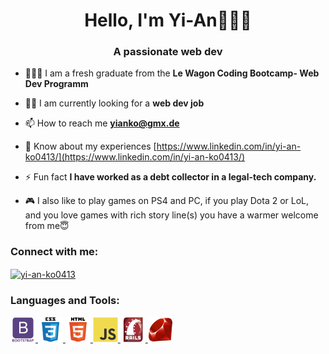 <h1 align="center">Hello, I'm Yi-An💁🏻‍♀️</h1>
<h3 align="center">A passionate web dev</h3>

- 👩🏻‍🎓 I am a fresh graduate from the **Le Wagon Coding Bootcamp- Web Dev Programm**

- 👨‍💻 I am currently looking for a **web dev job**

- 📫 How to reach me **yianko@gmx.de**

- 📄 Know about my experiences [https://www.linkedin.com/in/yi-an-ko0413/](https://www.linkedin.com/in/yi-an-ko0413/)

- ⚡ Fun fact **I have worked as a debt collector in a legal-tech company.**

- 🎮 I also like to play games on PS4 and PC, if you play Dota 2 or LoL, and you love games with rich story line(s) you have a warmer welcome from me😇

<h3 align="left">Connect with me:</h3>
<p align="left">
<a href="https://linkedin.com/in/yi-an-ko0413" target="blank"><img align="center" src="https://raw.githubusercontent.com/rahuldkjain/github-profile-readme-generator/master/src/images/icons/Social/linked-in-alt.svg" alt="yi-an-ko0413" height="30" width="40" /></a>
</p>

<h3 align="left">Languages and Tools:</h3>
<p align="left"> <a href="https://getbootstrap.com" target="_blank" rel="noreferrer"> <img src="https://raw.githubusercontent.com/devicons/devicon/master/icons/bootstrap/bootstrap-plain-wordmark.svg" alt="bootstrap" width="40" height="40"/> </a> <a href="https://www.w3schools.com/css/" target="_blank" rel="noreferrer"> <img src="https://raw.githubusercontent.com/devicons/devicon/master/icons/css3/css3-original-wordmark.svg" alt="css3" width="40" height="40"/> </a> <a href="https://www.w3.org/html/" target="_blank" rel="noreferrer"> <img src="https://raw.githubusercontent.com/devicons/devicon/master/icons/html5/html5-original-wordmark.svg" alt="html5" width="40" height="40"/> </a> <a href="https://developer.mozilla.org/en-US/docs/Web/JavaScript" target="_blank" rel="noreferrer"> <img src="https://raw.githubusercontent.com/devicons/devicon/master/icons/javascript/javascript-original.svg" alt="javascript" width="40" height="40"/> </a> <a href="https://rubyonrails.org" target="_blank" rel="noreferrer"> <img src="https://raw.githubusercontent.com/devicons/devicon/master/icons/rails/rails-original-wordmark.svg" alt="rails" width="40" height="40"/> </a> <a href="https://www.ruby-lang.org/en/" target="_blank" rel="noreferrer"> <img src="https://raw.githubusercontent.com/devicons/devicon/master/icons/ruby/ruby-original.svg" alt="ruby" width="40" height="40"/> </a> </p>

